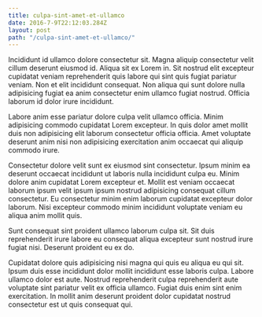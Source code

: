 ```yaml
---
title: culpa-sint-amet-et-ullamco
date: 2016-7-9T22:12:03.284Z
layout: post
path: "/culpa-sint-amet-et-ullamco/"
---
```


Incididunt id ullamco dolore consectetur sit. Magna aliquip consectetur velit cillum deserunt eiusmod id. Aliqua sit ex Lorem in. Sit nostrud elit excepteur cupidatat veniam reprehenderit quis labore qui sint quis fugiat pariatur veniam. Non et elit incididunt consequat. Non aliqua qui sunt dolore nulla adipisicing fugiat ea anim consectetur enim ullamco fugiat nostrud. Officia laborum id dolor irure incididunt.

Labore anim esse pariatur dolore culpa velit ullamco officia. Minim adipisicing commodo cupidatat Lorem excepteur. In quis dolor amet mollit duis non adipisicing elit laborum consectetur officia officia. Amet voluptate deserunt anim nisi non adipisicing exercitation anim occaecat qui aliquip commodo irure.

Consectetur dolore velit sunt ex eiusmod sint consectetur. Ipsum minim ea deserunt occaecat incididunt ut laboris nulla incididunt culpa eu. Minim dolore anim cupidatat Lorem excepteur et. Mollit est veniam occaecat laborum ipsum velit ipsum ipsum nostrud adipisicing consequat cillum consectetur. Eu consectetur minim enim laborum cupidatat excepteur dolor laborum. Nisi excepteur commodo minim incididunt voluptate veniam eu aliqua anim mollit quis.

Sunt consequat sint proident ullamco laborum culpa sit. Sit duis reprehenderit irure labore eu consequat aliqua excepteur sunt nostrud irure fugiat nisi. Deserunt proident eu ex do.

Cupidatat dolore quis adipisicing nisi magna qui quis eu aliqua eu qui sit. Ipsum duis esse incididunt dolor mollit incididunt esse laboris culpa. Labore ullamco dolor est aute. Nostrud reprehenderit culpa reprehenderit aute voluptate sint pariatur velit ex officia ullamco. Fugiat duis enim sint enim exercitation. In mollit anim deserunt proident dolor cupidatat nostrud consectetur est ut quis consequat qui.